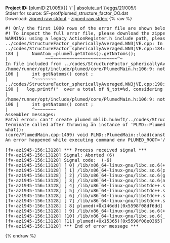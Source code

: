 **Project ID:** [plumID:21.005]({{ '/' | absolute_url }}eggs/21/005/)  
Stderr for source:  SF-prof/plumed_structure_factor_OO.dat   
Download: [zipped raw stdout](plumed_structure_factor_OO.dat.plumed.stdout.txt.zip) - [zipped raw stderr](plumed_structure_factor_OO.dat.plumed.stderr.txt.zip) 
{% raw %}
<pre>
#! Only the first 1000 rows of the error file are shown below
#! To inspect the full error file, please download the zipped raw stderr file above
WARNING: using a legacy ActionRegister.h include path, please use <<#include "core/ActionRegister.h">>
../codes/StructureFactor_sphericallyAveraged.WN3jVE.cpp: In constructor ‘PLMD::colvar::StructureFactor_sphericallyAveraged::StructureFactor_sphericallyAveraged(const PLMD::ActionOptions&)’:
../codes/StructureFactor_sphericallyAveraged.WN3jVE.cpp:184:41: warning: ‘int PLMD::PlumedMain::DeprecatedAtoms::getNatoms() const’ is deprecated [-Wdeprecated-declarations]
184 |     NumAtom_=plumed.getAtoms().getNatoms();
|              ~~~~~~~~~~~~~~~~~~~~~~~~~~~^~
In file included from ../codes/StructureFactor_sphericallyAveraged.WN3jVE.cpp:8:
/home/runner/opt/include/plumed/core/PlumedMain.h:106:9: note: declared here
106 |     int getNatoms() const ;
|         ^~~~~~~~~
../codes/StructureFactor_sphericallyAveraged.WN3jVE.cpp:190:108: warning: ‘int PLMD::PlumedMain::DeprecatedAtoms::getNatoms() const’ is deprecated [-Wdeprecated-declarations]
190 |   log.printf("  over a total of N_tot=%d, considering a number of atoms N=%d\n",plumed.getAtoms().getNatoms(),NumAtom_);
|                                                                                 ~~~~~~~~~~~~~~~~~~~~~~~~~~~^~
/home/runner/opt/include/plumed/core/PlumedMain.h:106:9: note: declared here
106 |     int getNatoms() const ;
|         ^~~~~~~~~
Assembler messages:
Fatal error: can't create plumed_mklib.huhwfI/../codes/StructureFactor_sphericallyAveraged.o: No such file or directory
terminate called after throwing an instance of 'PLMD::Plumed::ExceptionError'
what():
(core/PlumedMain.cpp:1499) void PLMD::PlumedMain::load(const std::string&)
An error happened while executing command env PLUMED_ROOT='/home/runner/opt/lib/plumed' PLUMED_VERSION='2.10b' PLUMED_HTMLDIR='/home/runner/opt/share/doc/plumed' PLUMED_INCLUDEDIR='/home/runner/opt/include' PLUMED_PROGRAM_NAME='plumed' PLUMED_IS_INSTALLED='yes' "/home/runner/opt/lib/plumed"/scripts/mklib.sh -n -o ./../codes/StructureFactor_sphericallyAveraged.2.10b.so ../codes/StructureFactor_sphericallyAveraged.cpp

[fv-az1945-156:13128] *** Process received signal ***
[fv-az1945-156:13128] Signal: Aborted (6)
[fv-az1945-156:13128] Signal code:  (-6)
[fv-az1945-156:13128] [ 0] /lib/x86_64-linux-gnu/libc.so.6(+0x45330)[0x7fa4d6045330]
[fv-az1945-156:13128] [ 1] /lib/x86_64-linux-gnu/libc.so.6(pthread_kill+0x11c)[0x7fa4d609eb2c]
[fv-az1945-156:13128] [ 2] /lib/x86_64-linux-gnu/libc.so.6(gsignal+0x1e)[0x7fa4d604527e]
[fv-az1945-156:13128] [ 3] /lib/x86_64-linux-gnu/libc.so.6(abort+0xdf)[0x7fa4d60288ff]
[fv-az1945-156:13128] [ 4] /lib/x86_64-linux-gnu/libstdc++.so.6(+0xa5ff5)[0x7fa4d64a5ff5]
[fv-az1945-156:13128] [ 5] /lib/x86_64-linux-gnu/libstdc++.so.6(+0xbb0da)[0x7fa4d64bb0da]
[fv-az1945-156:13128] [ 6] /lib/x86_64-linux-gnu/libstdc++.so.6(_ZSt10unexpectedv+0x0)[0x7fa4d64a5a55]
[fv-az1945-156:13128] [ 7] /lib/x86_64-linux-gnu/libstdc++.so.6(+0xa5a6f)[0x7fa4d64a5a6f]
[fv-az1945-156:13128] [ 8] plumed(+0x146dd)[0x5598f08df6dd]
[fv-az1945-156:13128] [ 9] /lib/x86_64-linux-gnu/libc.so.6(+0x2a1ca)[0x7fa4d602a1ca]
[fv-az1945-156:13128] [10] /lib/x86_64-linux-gnu/libc.so.6(__libc_start_main+0x8b)[0x7fa4d602a28b]
[fv-az1945-156:13128] [11] plumed(+0x15365)[0x5598f08e0365]
[fv-az1945-156:13128] *** End of error message ***
</pre>
{% endraw %}
